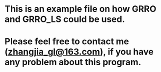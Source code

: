 #  This is an example file on how GRRO and GRRO_LS could be used.

# Please feel free to contact me (zhangjia_gl@163.com), if you have any problem about this program.
